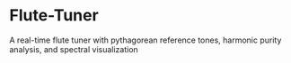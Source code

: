 # Flute-Tuner
A real-time flute tuner with pythagorean reference tones, harmonic purity analysis, and spectral visualization
